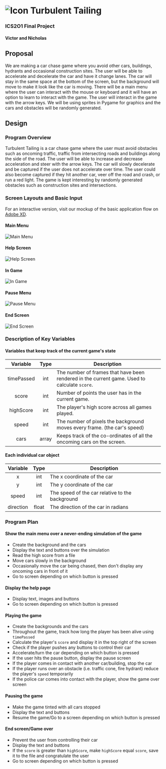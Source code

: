 # ![Icon](design/icon.png) Turbulent Tailing
### ICS2O1 Final Project
#### Victor and Nicholas

## Proposal
We are making a car chase game where you avoid other cars, buildings, hydrants and occasional construction sites. The user will be able to accelerate and decelerate the car and have it change lanes. The car will stay in the same space at the bottom of the screen, but the background will move to make it look like the car is moving. There will be a main menu where the user can interact with the mouse or keyboard and it will have an option to learn to interact with the game. The user will interact in the game with the arrow keys. We will be using sprites in Pygame for graphics and the cars and obstacles will be randomly generated.

## Design
### Program Overview
Turbulent Tailing is a car chase game where the user must avoid obstacles such as oncoming traffic, traffic from intersecting roads and buildings along the side of the road. The user will be able to increase and decrease acceleration and steer with the arrow keys. The car will slowly decelerate and be captured if the user does not accelerate over time. The user could also become captured if they hit another car, veer off the road and crash, or run a red light. The game is kept interesting by randomly generated obstacles such as construction sites and intersections.

### Screen Layouts and Basic Input
For an interactive version, visit our mockup of the basic application flow on [Adobe XD](https://xd.adobe.com/view/002886b5-0f98-4fb5-9d2f-e04b70b18efe/).
#### Main Menu
![Main Menu](design/home.png)
#### Help Screen
![Help Screen](design/help.png)
#### In Game
![In Game](design/inGame.png)
#### Pause Menu
![Pause Menu](design/paused.png)
#### End Screen
![End Screen](design/end.png)

### Description of Key Variables
#### Variables that keep track of the current game's state
| Variable   | Type  | Description                                                                                  |
| :--------: | :---: | -------------------------------------------------------------------------------------------- |
| timePassed | int   | The number of frames that have been rendered in the current game. Used to calculate `score`. |
| score      | int   | Number of points the user has in the current game.                                           |
| highScore  | int   | The player's high score across all games played.                                             |
| speed      | int   | The number of pixels the background moves every frame. (the car's speed)                     |
| cars       | array | Keeps track of the co-ordinates of all the oncoming cars on the screen.                      |

#### Each individual car object
| Variable  | Type  | Description                                     |
| :-------: | :---: | ----------------------------------------------- |
| x         | int   | The x coordinate of the car                     |
| y         | int   | The y coordinate of the car                     |
| speed     | int   | The speed of the car relative to the background |
| direction | float | The direction of the car in radians             |
### Program Plan
#### Show the main menu over a never-ending simulation of the game
 - Create the background and the cars
 - Display the text and buttons over the simulation
 - Read the high score from a file
 - Move cars slowly in the background
 - Occasionally move the car being chased, then don't display any oncoming cars in front of it
 - Go to screen depending on which button is pressed

#### Display the help page
 - Display text, images and buttons
 - Go to screen depending on which button is pressed

#### Playing the game
 - Create the backgrounds and the cars
 - Throughout the game, track how long the player has been alive using `timePassed`
 - Calculate the player's `score` and display it in the top right of the screen
 - Check if the player pushes any buttons to control their car
 - Accelerate/turn the car depending on which button is pressed
 - If the user hits the pause button, display the pause screen
 - If the player comes in contact with another car/building, stop the car
 - If the player runs over an obstacle (i.e. traffic cone, fire hydrant) reduce the player's `speed` temporarily
 - If the police car comes into contact with the player, show the game over screen

#### Pausing the game
 - Make the game tinted with all cars stopped
 - Display the text and buttons
 - Resume the game/Go to a screen depending on which button is pressed

#### End screen/Game over
 - Prevent the user from controlling their car
 - Display the text and buttons
 - If the `score` is greater than `highScore`, make `highScore` equal `score`, save it to the file and congratulate the user
 - Go to screen depending on which button is pressed
